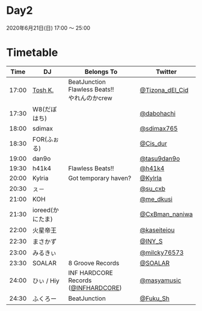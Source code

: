 # Day2

2020年6月21日(日) 17:00 ～ 25:00

# Timetable

| Time  | DJ | Belongs To | Twitter |
| ------ | ------ | ------ | ------ |
| 17:00 | [Tosh K.](../setlist/day2/01_tosh_k.md) | BeatJunction <br> Flawless Beats!! <br> やれんのかcrew | [@Tizona_dEl_Cid](https://twitter.com/Tizona_dEl_Cid) |
| 17:30 | W8(だぼはち) |  | [@dabohachi](https://twitter.com/dabohachi) |
| 18:00 | sdimax |  | [@sdimax765](https://twitter.com/sdimax765) |
| 18:30 | FOR(ふぉる) | | [@Cis_dur](https://twitter.com/Cis_dur) |
| 19:00 | dan9o |  | [@tasu9dan9o](https://twitter.com/tasu9dan9o)  |
| 19:30 | h41k4 | Flawless Beats!! | [@h41k4](https://twitter.com/h41k4) |
| 20:00 | Kylria | Got temporary haven? | [@KylrIa](https://twitter.com/KylrIa) |
| 20:30 | ㇲ－ | | [@su_cxb](https://twitter.com/su_cxb) |
| 21:00 | KOH | | [@me_dkusi](https://twitter.com/me_dkusi) |
| 21:30 | ioreed(かにたま) | | [@CxBman_naniwa](https://twitter.com/CxBman_naniwa) |
| 22:00 | 火星帝王 | | [@kaseiteiou](https://twitter.com/kaseiteiou) |
| 22:30 | まさかず | | [@INY_S](https://twitter.com/INY_S) |
| 23:00 | みるきぃ | | [@milcky76573](https://twitter.com/milcky76573) |
| 23:30 | SOALAR | 8 Groove Records | [@SOALAR](https://twitter.com/SOALAR) |
| 24:00 | ひぃ / Hiy | INF HARDCORE Records ([@INFHARDCORE](https://twitter.com/INFHARDCORE)) | [@masyamusic](https://twitter.com/masyamusic) |
| 24:30 | ふくろー | BeatJunction | [@Fuku_Sh](https://twitter.com/Fuku_Sh) |
